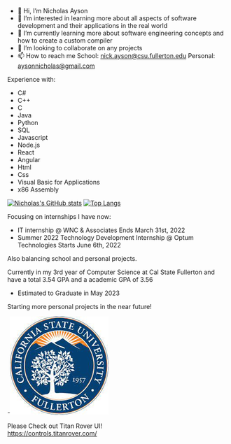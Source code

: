 - 👋 Hi, I’m Nicholas Ayson
- 👀 I’m interested in learning more about all aspects of software development and their applications in the real world  
- 🌱 I’m currently learning more about software engineering concepts and how to create a custom compiler  
- 💞️ I’m looking to collaborate on any projects
- 📫 How to reach me School: nick.ayson@csu.fullerton.edu Personal: aysonnicholas@gmail.com

Experience with:  
- C#
- C++  
- C  
- Java  
- Python   
- SQL  
- Javascript  
- Node.js  
- React  
- Angular  
- Html    
- Css  
- Visual Basic for Applications
- x86 Assembly  

[![Nicholas's GitHub stats](https://github-readme-stats.vercel.app/api?username=nickayson&show_icons=true&theme=radical)](https://github.com/nickayson/github-readme-stats) [![Top Langs](https://github-readme-stats.vercel.app/api/top-langs/?username=nickayson&layout=compact&show_icons=true&theme=radical)](https://github.com/nickayson/github-readme-stats)


Focusing on internships I have now:
- IT internship @ WNC & Associates Ends March 31st, 2022  
- Summer 2022 Technology Development Internship @ Optum Technologies Starts June 6th, 2022   

Also balancing school and personal projects.  

Currently in my 3rd year of Computer Science at Cal State Fullerton and have a total 3.54 GPA and a academic GPA of 3.56
- Estimated to Graduate in May 2023

Starting more personal projects in the near future!  

-![grab-landing-page](https://github.com/nickayson/nickayson/blob/main/download.jpg)

Please Check out Titan Rover UI!  
https://controls.titanrover.com/

<!---
nickayson/nickayson is a ✨ special ✨ repository because its `README.md` (this file) appears on your GitHub profile.
You can click the Preview link to take a look at your changes.
--->
